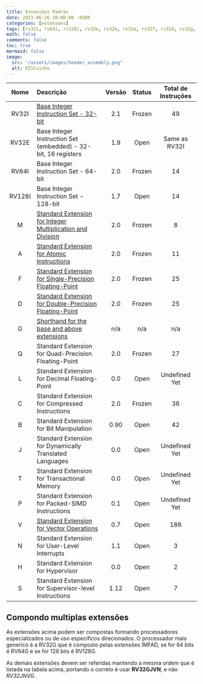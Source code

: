 ```yaml
---
title: Extensões Padrão
date: 2021-06-26 10:00:00 -0300
categories: [extensoes]
tags: [rv32i, rv64i, rv128i, rv32e, rv32m, rv32a, rv32f, rv32d, rv32g, rv32q, rv32c, rv32b, rv32j, rv32t, rv32p, rv32h, rv32s, rv32n,  extensoes, risc-v]
math: false
comments: false
toc: true
mermaid: false
image:
  src: "/assets/images/header_assembly.png"
  alt: RISCuinho
---
```


|Nome   |Descrição                                                  |Versão  |Status  |Total de Instruções|
| :---: | :---                                                      | :---:  | :---:  | :---: |
|RV32I  |[Base Integer Instruction Set - 32-bit](/posts/base_integer_instruction_set_-_32bit/)                      |2.1     |Frozen  |49 |
|RV32E  |Base Integer Instruction Set (embedded) - 32-bit, 16 registers  |1.9|Open    |Same as RV32I|
|RV64I  |Base Integer Instruction Set - 64-bit                      |2.0     |Frozen  |14 |
|RV128I |Base Integer Instruction Set - 128-bit                     |1.7     |Open    |14 |
|M      |[Standard Extension for Integer Multiplication and Division](/posts/extensao_padrao_multiplicacao_divisao_de_inteiros) |2.0     |Frozen  |8  |
|A      |[Standard Extension for Atomic Instructions](/posts/extensao_padrao_instrucoes_atomicas)                 |2.0     |Frozen  |11 |
|F      |[Standard Extension for Single-Precision Floating-Point](/posts/extensao_padrao_single-precision_floating-point)     |2.0     |Frozen  |25 |
|D      |[Standard Extension for Double-Precision Floating-Point](/posts/extensao_padrao_double-precision_floating-point)     |2.0     |Frozen  |25 |
|G      |[Shorthand for the base and above extensions](/posts/extensao_de_agregacao)                |n/a     |n/a     |n/a|
|Q      |Standard Extension for Quad-Precision Floating-Point       |2.0     |Frozen  |27 |
|L      |Standard Extension for Decimal Floating-Point              |0.0     |Open    |Undefined Yet|
|C      |Standard Extension for Compressed Instructions             |2.0     |Frozen  |36 |
|B      |Standard Extension for Bit Manipulation                    |0.90    |Open    |42 |
|J      |Standard Extension for Dynamically Translated Languages    |0.0     |Open    |Undefined Yet|
|T      |Standard Extension for Transactional Memory                |0.0     |Open    |Undefined Yet|
|P      |Standard Extension for Packed-SIMD Instructions            |0.1     |Open    |Undefined Yet|
|V      |[Standard Extension for Vector Operations](/posts/extensao_padrao_operacoes_com_vetores) |0.7     |Open    |186|
|N      |Standard Extension for User-Level Interrupts               |1.1     |Open    |3  |
|H      |Standard Extension for Hypervisor                          |0.0     |Open    |2  |
|S      |Standard Extension for Supervisor-level Instructions       |1.12    |Open    |7  |
                                                                             
## Compondo multiplas extensões

As extensões acima podem ser compostas formando processadores especializados ou de uso especificos direcionados. O processador mais generico é a RV32G que é composto pelas extensões IMFAD, se for 64 bits é RV64G e se for 128 bits é RV128G.

As demais extensões devem ser referidas mantendo a mesma ordem que é listada na tabela acima, portando o correto é usar **RV32GJVN**, e não *RV32JNVG*.                                                                               
                                                                             
                                                                             
                                                                             
                                                                             
                                                                             
                                                                             
                                                                             
                                                                             
                                                                             
                                                                             
                                                                             
                                                                             
                                                                             
